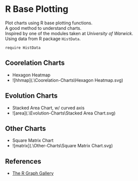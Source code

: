 # R Base Plotting

Plot charts using R base plotting functions.  
A good method to understand charts.  
Inspired by one of the modules taken at _University of Warwick_.  
Using data from R package `HistData`.  

```{r}
require HistData
```

## Coorelation Charts

+ Hexagon Heatmap
+ ![hhmap](.\Coorelation-Charts\Hexagon Heatmap.svg)

## Evolution Charts

+ Stacked Area Chart, w/ curved axis
+ ![area](.\Evolution-Charts\Stacked Area Chart.svg)

## Other Charts

+ Square Matrix Chart
+ ![matrix](.\Other-Charts\Square Matrix Chart.svg)

## References

+ [The R Graph Gallery](https://www.r-graph-gallery.com/)